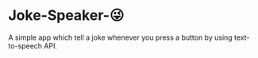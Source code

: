 # Joke-Speaker-😜

A simple app which tell a joke whenever you press a button by using
text-to-speech API.

